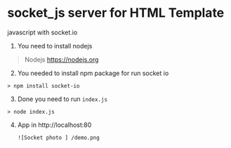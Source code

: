 # socket_js server for HTML Template
javascript with socket.io 

1.  You need to install nodejs
   > Nodejs https://nodejs.org
   
2.  You needed to install npm package for run socket io
   ```
   > npm install socket-io
   ```
    
3.  Done you need to run `index.js`
   ```
   > node index.js 
   ```
    
4. App in http://localhost:80
   ```
   ![Socket photo ] /demo.png
   ```
